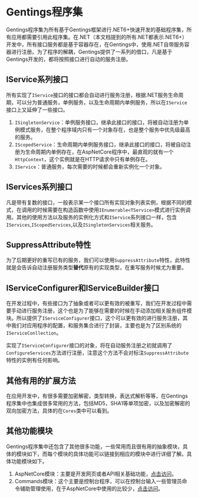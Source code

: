 ﻿# Gentings程序集

Gentings程序集为所有基于Gentings框架进行.NET6+快速开发的基础程序集，所有应用都需要引用此程序集。在.NET（本文档提到的所有.NET都表示.NET6+）开发中，所有接口服务都是基于容器存在，在Gentings中，使用.NET自带服务容器进行注册。为了程序的解耦，Gentings提供了一系列的借口，凡是基于Gentings开发的，都将按照接口进行自动的服务注册。

## IService系列接口

所有实现了`IService`接口的接口都会自动进行服务注册，根据.NET服务生命周期，可以分为普通服务，单例服务，以及生命周期内单例服务，所以在`IService`接口上又延伸了一些接口。

1. `ISingletonService`：单例服务接口，继承此接口的接口，将被自动注册为单例模式服务，在整个程序域内只有一个对象存在，也是整个服务中优先级最高的服务。
2. `IScopedService`：生命周期内单例服务接口，继承此接口的接口，将被自动注册为生命周期内单例存在，在AspNetCore程序中，最直观的就有一个`HttpContext`，这个实例就是在HTTP请求中只有单例存在。
3. `IService`：普通服务，每次需要的时候都会重新实例化一个对象。

## IServices系列接口

凡是带有复数的接口，一般表示某一个接口所有实现对象列表实例，根据不同的模式，在调用的时候需要在构造函数中使用`IEnumerable<TService>`模式进行实例调用。其他的使用方法以及服务的实例化方式和`IService`系列接口一样，包含`IServices`,`IScopedServices`,以及`ISingletonServices`相关服务。

## SuppressAttribute特性

为了后期更好的重写已有的服务，我们可以使用`SuppressAttribute`特性，此特性就是会告诉自动注册服务类型**替代**原有的实现类型，在重写服务时候尤为重要。

## IServiceConfigurer和IServiceBuilder接口

在开发过程中，有些接口为了抽象或者可以更有效的被重写，我们在开发过程中需要手动进行服务注册，这个也是为了能够在需要的时候在手动添加相关服务组件模块。所以提供了`IServiceConfigurer`接口，这个可以更有效的进行服务注册，其中我们对应用程序的配置，和服务集合进行了封装，主要也是为了区别系统的`IServiceConllection`。

实现了`IServiceConfigurer`接口的对象，将在自动服务注册之初就调用了`ConfigureServices`方法进行注册，注意这个方法不会对标注`SuppressAttribute`特性的实例有任何影响。

## 其他有用的扩展方法

在应用开发中，有很多需要加密解密，类型转换，表达式解析等等，在Gentings程序集中也集成很多常用的方法，包括MD5，SHA1等单项加密，以及加密解密的双向加密方法，具体的在`Cores`类中可以看到。

## 其他功能模块

Gentings程序集中还包含了其他很多功能，一些常用而且很有用的抽象模块，具体的模块如下，而每个模块的具体功能可以链接到相应的模块中进行详细了解。具体功能模块如下。

1. AspNetCore模块：主要是开发网页或者API相关基础功能，[点击访问](./aspnetcore/index.md)。
2. Commands模块：这个主要是控制台程序，可以在控制台输入一些管理员命令辅助管理使用，在于AspNetCore中使用的比较少，[点击访问](./commands/index.md)。